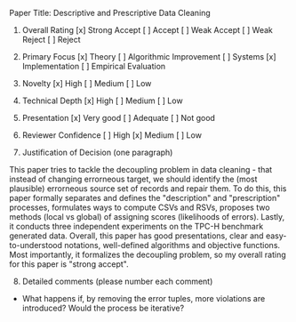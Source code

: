 Paper Title: Descriptive and Prescriptive Data Cleaning

1. Overall Rating
[x] Strong Accept
[ ] Accept
[ ] Weak Accept
[ ] Weak Reject
[ ] Reject


2. Primary Focus
[x] Theory
[ ] Algorithmic Improvement
[ ] Systems
[x] Implementation
[ ] Empirical Evaluation


3. Novelty
[x] High
[ ] Medium
[ ] Low


4. Technical Depth
[x] High
[ ] Medium
[ ] Low


5. Presentation
[x] Very good
[ ] Adequate
[ ] Not good


6. Reviewer Confidence
[ ] High
[x] Medium
[ ] Low


7. Justification of Decision (one paragraph)

This paper tries to tackle the decoupling problem in data cleaning - that instead of changing errorneous target, we should identify the (most plausible) errorneous source set of records and repair them. To do this, this paper formally separates and defines the "description" and "prescription" processes, formulates ways to compute CSVs and RSVs, proposes two methods (local vs global) of assigning scores (likelihoods of errors). Lastly, it conducts three independent experiments on the TPC-H benchmark generated data. Overall, this paper has good presentations, clear and easy-to-understood notations, well-defined algorithms and objective functions. Most importantly, it formalizes the decoupling problem, so my overall rating for this paper is "strong accept".


8. Detailed comments (please number each comment) 

- What happens if, by removing the error tuples, more violations are introduced? Would the process be iterative?
